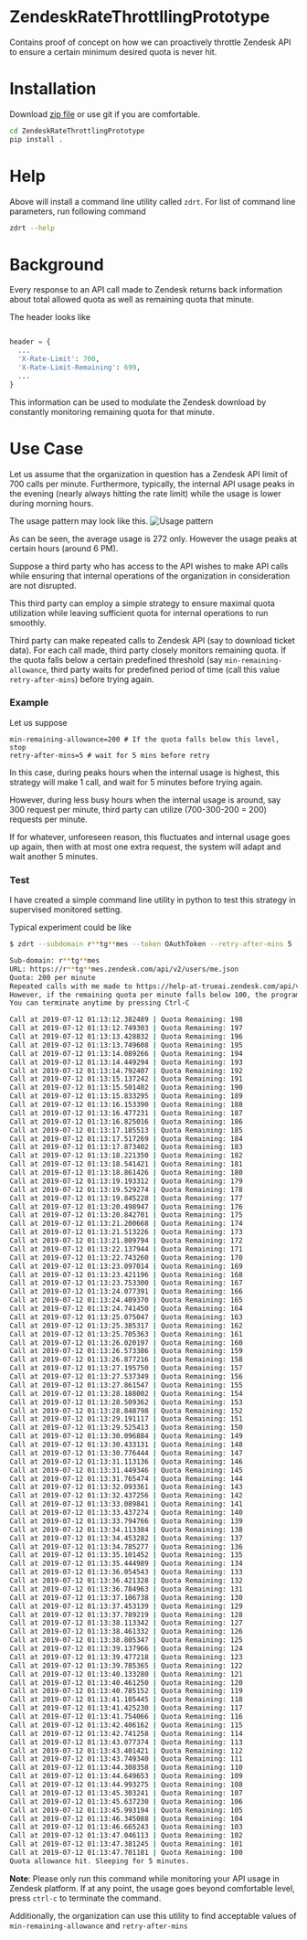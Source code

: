 # ZendeskRateThrottllingPrototype
Contains proof of concept on how we can proactively throttle Zendesk API to ensure
a certain minimum desired quota is never hit.

# Installation

Download [zip file](https://github.com/abhitopia/ZendeskRateThrottllingPrototype/archive/master.zip)
or use git if you are comfortable. 

```bash
cd ZendeskRateThrottlingPrototype
pip install .
```

# Help
Above will install a command line utility called `zdrt`. For list of command line parameters, run following command
```bash
zdrt --help
```


# Background
Every response to an API call made to Zendesk returns back information about 
total allowed quota as well as remaining quota that minute. 

The header looks like 
```python

header = {
  ...
  'X-Rate-Limit': 700,
  'X-Rate-Limit-Remaining': 699,
  ...
}
```

This information can be used to modulate the Zendesk download by constantly monitoring
remaining quota for that minute.

# Use Case
Let us assume that the organization in question has a Zendesk API limit of 700 calls per minute.
Furthermore, typically, the internal API usage peaks in the evening (nearly always hitting the rate limit)
while the usage is lower during morning hours.

The usage pattern may look like this.
![Usage pattern](./usage.png)

As can be seen, the average usage is 272 only. However the usage peaks at certain
hours (around 6 PM).

Suppose a third party who has access to the API wishes to make API calls while ensuring that
internal operations of the organization in consideration are not disrupted.

This third party can employ a simple strategy to ensure maximal quota utilization while leaving sufficient quota for internal operations to run smoothly.

Third party can make repeated calls to Zendesk API (say to download ticket data). For each call made, 
third party closely monitors remaining quota. If the quota falls below a certain predefined threshold (say `min-remaining-allowance`, 
third party waits for predefined period of time (call this value `retry-after-mins`)
before trying again. 

### Example
Let us suppose
```
min-remaining-allowance=200 # If the quota falls below this level, stop
retry-after-mins=5 # wait for 5 mins before retry
```  

In this case, during peaks hours when the internal usage is highest,
this strategy will make 1 call, and wait for 5 minutes before trying again.

However, during less busy hours when the internal usage is around, say 300 request per minute,
third party can utilize (700-300-200 = 200) requests per minute.

If for whatever, unforeseen reason, this fluctuates and internal usage goes up again, 
then with at most one extra request, the system will adapt and wait another 5 minutes.


### Test
I have created a simple command line utility in python to test this strategy in 
supervised monitored setting.

Typical experiment could be like

```bash
$ zdrt --subdomain r**tg**mes --token OAuthToken --retry-after-mins 5 --min-remaining-allowance 100

Sub-domain: r**tg**mes
URL: https://r**tg**mes.zendesk.com/api/v2/users/me.json
Quota: 200 per minute
Repeated calls with me made to https://help-at-trueai.zendesk.com/api/v2/users/me.json.
However, if the remaining quota per minute falls below 100, the program will sleep for 5 minutes before trying again
You can terminate anytime by pressing Ctrl-C

Call at 2019-07-12 01:13:12.382489 | Quota Remaining: 198
Call at 2019-07-12 01:13:12.749303 | Quota Remaining: 197
Call at 2019-07-12 01:13:13.428832 | Quota Remaining: 196
Call at 2019-07-12 01:13:13.749608 | Quota Remaining: 195
Call at 2019-07-12 01:13:14.089266 | Quota Remaining: 194
Call at 2019-07-12 01:13:14.449294 | Quota Remaining: 193
Call at 2019-07-12 01:13:14.792407 | Quota Remaining: 192
Call at 2019-07-12 01:13:15.137242 | Quota Remaining: 191
Call at 2019-07-12 01:13:15.501402 | Quota Remaining: 190
Call at 2019-07-12 01:13:15.833295 | Quota Remaining: 189
Call at 2019-07-12 01:13:16.153390 | Quota Remaining: 188
Call at 2019-07-12 01:13:16.477231 | Quota Remaining: 187
Call at 2019-07-12 01:13:16.825016 | Quota Remaining: 186
Call at 2019-07-12 01:13:17.185513 | Quota Remaining: 185
Call at 2019-07-12 01:13:17.517269 | Quota Remaining: 184
Call at 2019-07-12 01:13:17.873402 | Quota Remaining: 183
Call at 2019-07-12 01:13:18.221350 | Quota Remaining: 182
Call at 2019-07-12 01:13:18.541421 | Quota Remaining: 181
Call at 2019-07-12 01:13:18.861426 | Quota Remaining: 180
Call at 2019-07-12 01:13:19.193312 | Quota Remaining: 179
Call at 2019-07-12 01:13:19.529274 | Quota Remaining: 178
Call at 2019-07-12 01:13:19.845228 | Quota Remaining: 177
Call at 2019-07-12 01:13:20.498947 | Quota Remaining: 176
Call at 2019-07-12 01:13:20.842701 | Quota Remaining: 175
Call at 2019-07-12 01:13:21.200668 | Quota Remaining: 174
Call at 2019-07-12 01:13:21.513226 | Quota Remaining: 173
Call at 2019-07-12 01:13:21.809794 | Quota Remaining: 172
Call at 2019-07-12 01:13:22.137944 | Quota Remaining: 171
Call at 2019-07-12 01:13:22.743260 | Quota Remaining: 170
Call at 2019-07-12 01:13:23.097014 | Quota Remaining: 169
Call at 2019-07-12 01:13:23.421196 | Quota Remaining: 168
Call at 2019-07-12 01:13:23.753300 | Quota Remaining: 167
Call at 2019-07-12 01:13:24.077391 | Quota Remaining: 166
Call at 2019-07-12 01:13:24.409370 | Quota Remaining: 165
Call at 2019-07-12 01:13:24.741450 | Quota Remaining: 164
Call at 2019-07-12 01:13:25.075047 | Quota Remaining: 163
Call at 2019-07-12 01:13:25.385317 | Quota Remaining: 162
Call at 2019-07-12 01:13:25.705363 | Quota Remaining: 161
Call at 2019-07-12 01:13:26.020197 | Quota Remaining: 160
Call at 2019-07-12 01:13:26.573386 | Quota Remaining: 159
Call at 2019-07-12 01:13:26.877216 | Quota Remaining: 158
Call at 2019-07-12 01:13:27.195750 | Quota Remaining: 157
Call at 2019-07-12 01:13:27.537349 | Quota Remaining: 156
Call at 2019-07-12 01:13:27.861547 | Quota Remaining: 155
Call at 2019-07-12 01:13:28.188002 | Quota Remaining: 154
Call at 2019-07-12 01:13:28.509362 | Quota Remaining: 153
Call at 2019-07-12 01:13:28.848798 | Quota Remaining: 152
Call at 2019-07-12 01:13:29.191117 | Quota Remaining: 151
Call at 2019-07-12 01:13:29.525413 | Quota Remaining: 150
Call at 2019-07-12 01:13:30.096884 | Quota Remaining: 149
Call at 2019-07-12 01:13:30.433131 | Quota Remaining: 148
Call at 2019-07-12 01:13:30.776444 | Quota Remaining: 147
Call at 2019-07-12 01:13:31.113136 | Quota Remaining: 146
Call at 2019-07-12 01:13:31.449346 | Quota Remaining: 145
Call at 2019-07-12 01:13:31.765474 | Quota Remaining: 144
Call at 2019-07-12 01:13:32.093361 | Quota Remaining: 143
Call at 2019-07-12 01:13:32.437256 | Quota Remaining: 142
Call at 2019-07-12 01:13:33.089841 | Quota Remaining: 141
Call at 2019-07-12 01:13:33.437274 | Quota Remaining: 140
Call at 2019-07-12 01:13:33.794766 | Quota Remaining: 139
Call at 2019-07-12 01:13:34.113384 | Quota Remaining: 138
Call at 2019-07-12 01:13:34.453282 | Quota Remaining: 137
Call at 2019-07-12 01:13:34.785277 | Quota Remaining: 136
Call at 2019-07-12 01:13:35.101452 | Quota Remaining: 135
Call at 2019-07-12 01:13:35.444989 | Quota Remaining: 134
Call at 2019-07-12 01:13:36.054543 | Quota Remaining: 133
Call at 2019-07-12 01:13:36.421328 | Quota Remaining: 132
Call at 2019-07-12 01:13:36.784963 | Quota Remaining: 131
Call at 2019-07-12 01:13:37.106738 | Quota Remaining: 130
Call at 2019-07-12 01:13:37.453139 | Quota Remaining: 129
Call at 2019-07-12 01:13:37.789219 | Quota Remaining: 128
Call at 2019-07-12 01:13:38.113342 | Quota Remaining: 127
Call at 2019-07-12 01:13:38.461332 | Quota Remaining: 126
Call at 2019-07-12 01:13:38.805347 | Quota Remaining: 125
Call at 2019-07-12 01:13:39.137966 | Quota Remaining: 124
Call at 2019-07-12 01:13:39.477218 | Quota Remaining: 123
Call at 2019-07-12 01:13:39.785365 | Quota Remaining: 122
Call at 2019-07-12 01:13:40.133280 | Quota Remaining: 121
Call at 2019-07-12 01:13:40.461250 | Quota Remaining: 120
Call at 2019-07-12 01:13:40.785152 | Quota Remaining: 119
Call at 2019-07-12 01:13:41.105445 | Quota Remaining: 118
Call at 2019-07-12 01:13:41.425230 | Quota Remaining: 117
Call at 2019-07-12 01:13:41.754066 | Quota Remaining: 116
Call at 2019-07-12 01:13:42.406162 | Quota Remaining: 115
Call at 2019-07-12 01:13:42.741258 | Quota Remaining: 114
Call at 2019-07-12 01:13:43.077374 | Quota Remaining: 113
Call at 2019-07-12 01:13:43.401421 | Quota Remaining: 112
Call at 2019-07-12 01:13:43.749340 | Quota Remaining: 111
Call at 2019-07-12 01:13:44.308358 | Quota Remaining: 110
Call at 2019-07-12 01:13:44.649653 | Quota Remaining: 109
Call at 2019-07-12 01:13:44.993275 | Quota Remaining: 108
Call at 2019-07-12 01:13:45.303241 | Quota Remaining: 107
Call at 2019-07-12 01:13:45.637230 | Quota Remaining: 106
Call at 2019-07-12 01:13:45.993194 | Quota Remaining: 105
Call at 2019-07-12 01:13:46.345088 | Quota Remaining: 104
Call at 2019-07-12 01:13:46.665243 | Quota Remaining: 103
Call at 2019-07-12 01:13:47.046113 | Quota Remaining: 102
Call at 2019-07-12 01:13:47.381245 | Quota Remaining: 101
Call at 2019-07-12 01:13:47.701181 | Quota Remaining: 100
Quota allowance hit. Sleeping for 5 minutes.
```

**Note**: Please only run this command while monitoring your API usage in Zendesk platform.
If at any point, the usage goes beyond comfortable level, press `ctrl-c` to terminate the command.


Additionally, the organization can use this utility to find acceptable values of
`min-remaining-allowance` and `retry-after-mins`





